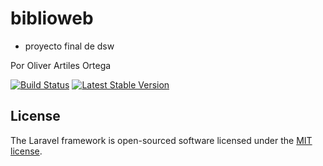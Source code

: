 # biblioweb
- proyecto final de dsw

Por Oliver Artiles Ortega

<a href="https://travis-ci.org/laravel/framework"><img src="https://travis-ci.org/laravel/framework.svg" alt="Build Status"></a>
<a href="https://packagist.org/packages/laravel/framework"><img src="https://img.shields.io/packagist/v/laravel/framework" alt="Latest Stable Version"></a>

## License

The Laravel framework is open-sourced software licensed under the [MIT license](https://opensource.org/licenses/MIT).
